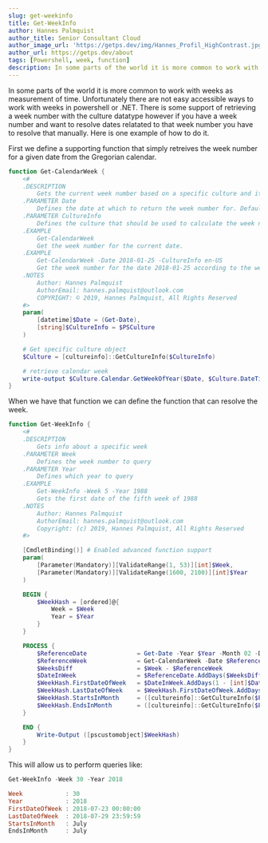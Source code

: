 ```yaml
---
slug: get-weekinfo
title: Get-WeekInfo
author: Hannes Palmquist
author_title: Senior Consultant Cloud
author_image_url: 'https://getps.dev/img/Hannes_Profil_HighContrast.jpg'
author_url: https://getps.dev/about
tags: [Powershell, week, function]
description: In some parts of the world it is more common to work with weeks as measurement of time. Unfortunately there are not easy accessible ways to work with weeks in powershell or .NET.
---
```


<div class="fb-share-button"
data-href="https://getps.dev/blog/get-weekinfo"
data-layout="button"
data-size="small">
</div>

In some parts of the world it is more common to work with weeks as measurement of time. Unfortunately there are not easy accessible ways to work with weeks in powershell or .NET. There is some support of retrieving a week number with the culture datatype however if you have a week number and want to resolve dates relatated to that week number you have to resolve that manually. Here is one example of how to do it.

First we define a supporting function that simply retreives the week number for a given date from the Gregorian calendar.

```powershell
function Get-CalendarWeek {
    <#
    .DESCRIPTION
        Gets the current week number based on a specific culture and it's week number descision rules.
    .PARAMETER Date
        Defines the date at which to return the week number for. Defaults to the current date.
    .PARAMETER CultureInfo
        Defines the culture that should be used to calculate the week number. Defaults to se-SV.
    .EXAMPLE
        Get-CalendarWeek
        Get the week number for the current date.
    .EXAMPLE
        Get-CalendarWeek -Date 2018-01-25 -CultureInfo en-US
        Get the week number for the date 2018-01-25 according to the week number calculation rules of the en-US culture.
    .NOTES
        Author: Hannes Palmquist
        AuthorEmail: hannes.palmquist@outlook.com
        COPYRIGHT: © 2019, Hannes Palmquist, All Rights Reserved
    #>
    param(
        [datetime]$Date = (Get-Date),
        [string]$CultureInfo = $PSCulture
    )

    # Get specific culture object
    $Culture = [cultureinfo]::GetCultureInfo($CultureInfo)

    # retrieve calendar week
    write-output $Culture.Calendar.GetWeekOfYear($Date, $Culture.DateTimeFormat.CalendarWeekRule, $Culture.DateTimeFormat.FirstDayOfWeek)
}
```

When we have that function we can define the function that can resolve the week.

```powershell
function Get-WeekInfo {
    <#
    .DESCRIPTION
        Gets info about a specific week
    .PARAMETER Week
        Defines the week number to query
    .PARAMETER Year
        Defines which year to query
    .EXAMPLE
        Get-WeekInfo -Week 5 -Year 1988
        Gets the first date of the fifth week of 1988
    .NOTES
        Author: Hannes Palmquist
        AuthorEmail: hannes.palmquist@outlook.com
        Copyright: (c) 2019, Hannes Palmquist, All Rights Reserved
    #>

    [CmdletBinding()] # Enabled advanced function support
    param(
        [Parameter(Mandatory)][ValidateRange(1, 53)][int]$Week,
        [Parameter(Mandatory)][ValidateRange(1600, 2100)][int]$Year
    )

    BEGIN {
        $WeekHash = [ordered]@{
            Week = $Week
            Year = $Year
        }
    }

    PROCESS {
        $ReferenceDate              = Get-Date -Year $Year -Month 02 -Date 05
        $ReferenceWeek              = Get-CalendarWeek -Date $ReferenceDate
        $WeeksDiff                  = $Week - $ReferenceWeek
        $DateInWeek                 = $ReferenceDate.AddDays($WeeksDiff * 7)
        $WeekHash.FirstDateOfWeek   = $DateInWeek.AddDays(1 - [int]$DateInWeek.DayOfWeek)
        $WeekHash.LastDateOfWeek    = $WeekHash.FirstDateOfWeek.AddDays(7).AddMilliseconds(-1)
        $WeekHash.StartsInMonth     = ([cultureinfo]::GetCultureInfo($PSCulture)).DateTimeFormat.MonthNames[($WeekHash.FirstDateOfWeek).Month-1]
        $WeekHash.EndsInMonth       = ([cultureinfo]::GetCultureInfo($PSCulture)).DateTimeFormat.MonthNames[($WeekHash.LastDateOfWeek).Month-1]
    }

    END {
        Write-Output ([pscustomobject]$WeekHash)
    }
}
```

This will allow us to perform queries like:

```powershell
Get-WeekInfo -Week 30 -Year 2018

Week            : 30
Year            : 2018
FirstDateOfWeek : 2018-07-23 00:00:00
LastDateOfWeek  : 2018-07-29 23:59:59
StartsInMonth   : July
EndsInMonth     : July
```
